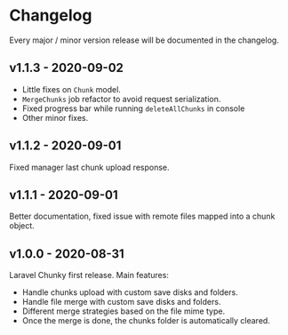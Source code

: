 # Changelog

Every major / minor version release will be documented in the changelog.

## v1.1.3 - 2020-09-02
* Little fixes on `Chunk` model. 
* `MergeChunks` job refactor to avoid request serialization. 
* Fixed progress bar while running `deleteAllChunks` in console 
* Other minor fixes.

## v1.1.2 - 2020-09-01

Fixed manager last chunk upload response.

## v1.1.1 - 2020-09-01

Better documentation, fixed issue with remote files mapped into a chunk object.

## v1.0.0 - 2020-08-31

Laravel Chunky first release. Main features:

* Handle chunks upload with custom save disks and folders.
* Handle file merge with custom save disks and folders.
* Different merge strategies based on the file mime type.
* Once the merge is done, the chunks folder is automatically cleared.